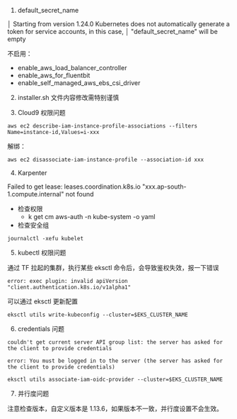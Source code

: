 
1. default_secret_name

│ Starting from version 1.24.0 Kubernetes does not automatically generate a token for service accounts, in this case,
│ "default_secret_name" will be empty

不启用：
- enable_aws_load_balancer_controller
- enable_aws_for_fluentbit
- enable_self_managed_aws_ebs_csi_driver

2. installer.sh 
文件内容修改需特别谨慎 


3. Cloud9 权限问题

```shell
aws ec2 describe-iam-instance-profile-associations --filters Name=instance-id,Values=i-xxx
```

解绑：
```shell
aws ec2 disassociate-iam-instance-profile --association-id xxx
```

4. Karpenter

Failed to get lease: leases.coordination.k8s.io "xxx.ap-south-1.compute.internal" not found
- 检查权限
    - k get cm aws-auth -n kube-system -o yaml   
- 检查安全组
  
```shell
journalctl -xefu kubelet
```

5. kubectl 权限问题

通过 TF 拉起的集群，执行某些 eksctl 命令后，会导致鉴权失效，报一下错误
```shell
error: exec plugin: invalid apiVersion "client.authentication.k8s.io/v1alpha1"
```

可以通过 eksctl 更新配置
```shell
eksctl utils write-kubeconfig --cluster=$EKS_CLUSTER_NAME
```

6. credentials 问题

```
couldn't get current server API group list: the server has asked for the client to provide credentials

error: You must be logged in to the server (the server has asked for the client to provide credentials)
```

```
eksctl utils associate-iam-oidc-provider --cluster=$EKS_CLUSTER_NAME
```

7. 并行度问题

注意检查版本，自定义版本是 1.13.6，如果版本不一致，并行度设置不会生效。